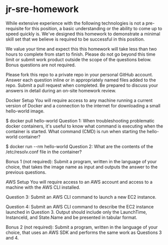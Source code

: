# jr-sre-homework

While extensive experience with the following technologies is not a pre-requisite for this position, a basic understanding or the ability to come up to speed quickly is. We've designed this homework to demonstrate a minimal skill set that we believe is required to be successful in this position.  

We value your time and expect this this homework will take less than two hours to complete from start to finish. Please do not go beyond this time limit or submit work product outside the scope of the questions below. Bonus questions are not required. 

Please fork this repo to a private repo in your personal GitHub account. Answer each question inline or in appropriately named files added to the repo. Submit a pull request when completed. Be prepared to discuss your answers in detail during an on-site homework review. 

Docker
Setup 
You will require access to any machine running a current version of Docker and a connection to the internet for downloading a small hello-world image. 


$ docker pull hello-world 
Question 1: 
When troubleshooting problematic docker containers, it's useful to know what command is executing when the container is started.  What command (CMD) is run when starting the hello-world container? 


$ docker run --rm hello-world 
Question 2:
What are the contents of the /etc/resolv.conf file in the container? 

Bonus 1 (not required):
Submit a program, written in the language of your choice, that takes the image name as input and outputs the answer to the previous questions. 

AWS
Setup 
You will require access to an AWS account and access to a machine with the AWS CLI installed. 

Question 3: 
Submit an AWS CLI command to launch a new EC2 instance. 

Question 4: 
Submit an AWS CLI command to describe the EC2 instance launched in Question 3.  Output should include only the LaunchTime, InstanceId, and State.Name and be presented in tabular format. 

Bonus 2 (not required): 
Submit a program, written in the language of your choice, that uses an AWS SDK and performs the same work as Questions 3 and 4. 

